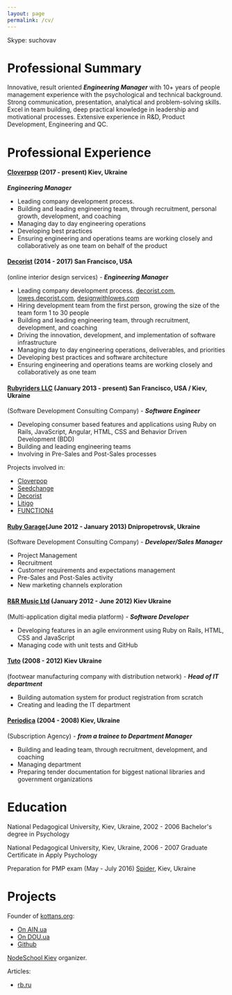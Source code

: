 ```yaml
---
layout: page
permalink: /cv/
---
```


Skype: suchovav

# Professional Summary

Innovative, result oriented ***Engineering Manager*** with 10+ years of people management experience with the psychological and technical background. Strong communication, presentation, analytical and problem-solving skills. Excel in team building, deep practical knowledge in leadership and motivational processes. Extensive experience in R&D, Product Development, Engineering and QC.

# Professional Experience

<!-- Cloverpop -->

#### [Cloverpop](https://www.cloverpop.com/) (2017 - present) Kiev, Ukraine
***Engineering Manager***

* Leading company development process.
* Building and leading engineering team, through recruitment, personal growth, development, and
coaching
* Managing day to day engineering operations
* Developing best practices
* Ensuring engineering and operations teams are working closely and collaboratively as one team
on behalf of the product

<!-- Cloverpop -->

<!-- DECORIST -->

#### [Decorist](https://www.decorist.com/) (2014 - 2017) San Francisco, USA
(online interior design services) - ***Engineering Manager***

* Leading company development process.
 [decorist.com](https://decorist.com/), [lowes.decorist.com](http://lowes.decorist.com/), [designwithlowes.com](https://www.designwithlowes.com/)
* Hiring development team from the first person, growing the size of the team form 1 to 30 people
* Building and leading engineering team, through recruitment, development, and
coaching
* Driving the innovation, development, and implementation of software infrastructure
* Managing day to day engineering operations, deliverables, and priorities
* Developing best practices and software architecture
* Ensuring engineering and operations teams are working closely and collaboratively as one team

<!-- DECORIST -->

<!-- RUBYRIDERS -->

#### [Rubyriders LLC](http://www.rubyriders.com/) (January 2013 - present) San Francisco, USA / Kiev, Ukraine
(Software Development Consulting Company) - ***Software Engineer***

* Developing consumer based features and applications using Ruby on Rails, JavaScript, Angular, HTML, CSS and Behavior Driven Development (BDD)
* Building and leading engineering teams
* Involving in Pre-Sales and Post-Sales processes

Projects involved in:

* [Cloverpop](https://www.cloverpop.com/)
* [Seedchange](https://www.seedchange.com/)
* [Decorist](https://www.decorist.com/)
* [Litigo](http://www.litigo.org/)
* [FUNCTION4](http://fn4.us/)

<!-- RUBYRIDERS -->

<!-- RUBYGARAGE -->

#### [Ruby Garage](https://rubygarage.org/)(June 2012 - January 2013) Dnipropetrovsk, Ukraine
(Software Development Consulting Company) - ***Developer/Sales Manager***

* Project Management
* Recruitment
* Customer requirements and expectations management
* Pre-Sales and Post-Sales activity
* New marketing channels exploration

<!-- RUBYGARAGE -->

<!-- TUNHOG -->

#### [R&R Music Ltd](https://www.linkedin.com/company/1938618) (January 2012 - June 2012) Kiev Ukraine
(Multi-application digital media platform) - ***Software Developer***

* Developing features in an agile environment using Ruby on Rails, HTML, CSS and JavaScript
* Managing code with unit tests and GitHub

<!-- TUNHOG -->

<!-- TUTO -->

#### [Tuto](http://tuto.bigopt.com/) (2008 - 2012) Kiev Ukraine
(footwear manufacturing company with distribution network) - ***Head of IT department***

* Building automation system for product registration from scratch
* Creating and leading the IT department

<!-- TUNHOG -->

<!-- PERIODICA -->

#### [Periodica](http://www.periodik.com.ua/) (2004 - 2008) Kiev, Ukraine
(Subscription Agency) - ***from a trainee to Department Manager***
<!-- TODO fix this -->

* Building and leading team, through recruitment, development, and
coaching
* Managing department
* Preparing tender documentation for biggest national libraries and government organizations


<!-- PERIODICA -->

# Education

National Pedagogical University, Kiev, Ukraine, 2002 - 2006 Bachelor's degree in Psychology

National Pedagogical University, Kiev, Ukraine, 2006 - 2007 Graduate Certificate in Apply Psychology
<!-- TODO University in front of the courses -->
Preparation for PMP exam (May - July 2016) [Spider](http://spiderproject.com.ua/en/certification/calendar/), Kiev, Ukraine

# Projects

Founder of [kottans.org](http://kottans.org/):

* [On AIN.ua](http://ain.ua/tag/kottans)
* [On DOU.ua](https://dou.ua/forums/tags/kottans.org/)
* [Github](https://github.com/Kottans)

<!-- Founder of [Rubyschool](http://rubyschool.co/) -->
[NodeSchool Kiev](https://nodeschool.io/kyiv/) organizer.

Articles:

* [rb.ru](http://rb.ru/author/sychov/)
